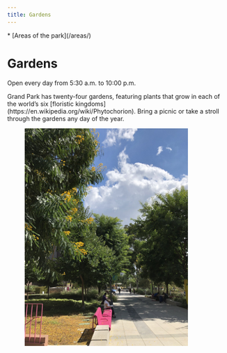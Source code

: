 ```yaml
---
title: Gardens
---
```


<nav markdown="1">
* [Areas of the park](/areas/)
</nav>

# Gardens

Open every day from 5:30 a.m. to 10:00 p.m.

<p style="grid-column-start: 2" markdown="1">
Grand Park has twenty-four gardens, featuring plants that grow in each of the world’s six [floristic kingdoms](https://en.wikipedia.org/wiki/Phytochorion). Bring a picnic or take a stroll through the gardens any day of the year.
</p>

<figure>
  <img src="/uploads/gardens-2.jpg" alt="Gardens" height="500" />
</figure>
